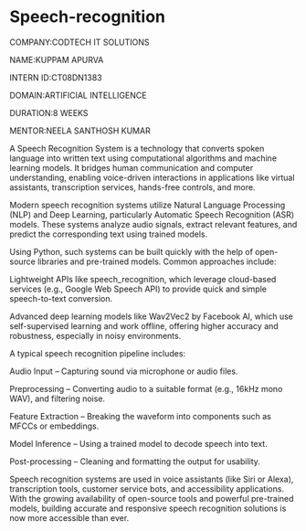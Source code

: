 # Speech-recognition

COMPANY:CODTECH IT SOLUTIONS

NAME:KUPPAM APURVA

INTERN ID:CT08DN1383

DOMAIN:ARTIFICIAL INTELLIGENCE

DURATION:8 WEEKS

MENTOR:NEELA SANTHOSH KUMAR

A Speech Recognition System is a technology that converts spoken language into written text using computational algorithms and machine learning models. It bridges human communication and computer understanding, enabling voice-driven interactions in applications like virtual assistants, transcription services, hands-free controls, and more.

Modern speech recognition systems utilize Natural Language Processing (NLP) and Deep Learning, particularly Automatic Speech Recognition (ASR) models. These systems analyze audio signals, extract relevant features, and predict the corresponding text using trained models.

Using Python, such systems can be built quickly with the help of open-source libraries and pre-trained models. Common approaches include:

Lightweight APIs like speech_recognition, which leverage cloud-based services (e.g., Google Web Speech API) to provide quick and simple speech-to-text conversion.

Advanced deep learning models like Wav2Vec2 by Facebook AI, which use self-supervised learning and work offline, offering higher accuracy and robustness, especially in noisy environments.

A typical speech recognition pipeline includes:

Audio Input – Capturing sound via microphone or audio files.

Preprocessing – Converting audio to a suitable format (e.g., 16kHz mono WAV), and filtering noise.

Feature Extraction – Breaking the waveform into components such as MFCCs or embeddings.

Model Inference – Using a trained model to decode speech into text.

Post-processing – Cleaning and formatting the output for usability.

Speech recognition systems are used in voice assistants (like Siri or Alexa), transcription tools, customer service bots, and accessibility applications. With the growing availability of open-source tools and powerful pre-trained models, building accurate and responsive speech recognition solutions is now more accessible than ever.

